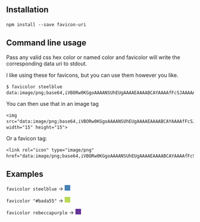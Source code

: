## Installation

`npm install --save favicon-uri`

## Command line usage

Pass any valid css hex color or named color and favicolor will write the corresponding data uri to stdout.

I like using these for favicons, but you can use them however you like.

    $ favicolor steelblue
    data:image/png;base64,iVBORw0KGgoAAAANSUhEUgAAAAEAAAABCAYAAAAfFcSJAAAAAklEQVR4AewaftIAAAALSURBVGNwa9ryHwAFCgJ8ShCPgQAAAABJRU5ErkJggg==

You can then use that in an image tag

    <img src="data:image/png;base64,iVBORw0KGgoAAAANSUhEUgAAAAEAAAABCAYAAAAfFcSJAAAAAklEQVR4AewaftIAAAALSURBVGNwa9ryHwAFCgJ8ShCPgQAAAABJRU5ErkJggg==" width="15" height="15">

Or a favicon tag:

    <link rel="icon" type="image/png" href="data:image/png;base64,iVBORw0KGgoAAAANSUhEUgAAAAEAAAABCAYAAAAfFcSJAAAAAklEQVR4AewaftIAAAALSURBVGNwa9ryHwAFCgJ8ShCPgQAAAABJRU5ErkJggg==">


## Examples

`favicolor steelblue` &rarr; <img src="examples/steelblue.png" width="15" height="15">

`favicolor "#bada55"` &rarr; <img src="examples/bada55.png" width="15" height="15">

`favicolor rebeccapurple` &rarr; <img src="examples/rebeccapurple.png" width="15" height="15">
